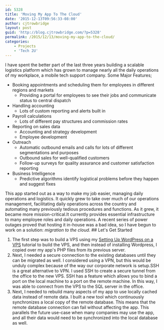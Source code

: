 ```yaml
---
id: 5328
title: 'Moving My App To The Cloud'
date: '2015-12-13T09:56:33-08:00'
author: cjtrowbridge
layout: post
guid: 'http://blog.cjtrowbridge.com/?p=5328'
permalink: /2015/12/13/moving-my-app-to-the-cloud/
categories:
    - Projects
    - 'Tech 2U'
---
```


I have spent the better part of the last three years building a scalable logistics platform which has grown to manage nearly all the daily operations of my workplace, a mobile tech support company. Some Major Features;

- Booking appointments and scheduling them for employees in different regions and markets 
    - Providing a portal for employees to see their jobs and communicate status to central dispatch
- Handling accounting 
    - Lots of custom reporting and alerts built in
- Payroll calculations 
    - Lots of different pay structures and commission rates
- Reporting on sales data 
    - Accounting and strategy development
    - Employee development
- Outreach 
    - Automatic outbound emails and calls for lots of different segmentations and purposes
    - Outbound sales for well-qualified customers
    - Follow-up surveys for quality assurance and customer satisfaction reporting
- Business Intelligence 
    - Predictive algorithms identify logistical problems before they happen and suggest fixes

This app started out as a way to make my job easier, managing daily operations and logistics. It quickly grew to take over much of our operations management, facilitating daily operations across the country and automating many previously tedious procedures and functions. As it grew, it became more mission-critical.It currently provides essential infrastructure to many employee roles and daily operations. A recent series of power outages proved that hosting it in-house was a bad idea, so I have begun to work on a solution: *migration to the cloud*. ## Let's Get Started

1. The first step was to build a VPS using my [Setting Up WordPress on a VPS](https://blog.cjtrowbridge.com/2015/12/03/setting-up-wordpress-on-a-vps/) tutorial to build the VPS, and then instead of installing Wordpress, I copied over my app's PHP files from its previous server.
2. Next, I needed a secure connection to the existing databases until they can be migrated as well. I considered using a VPN, but this would be unduly complex because of the way our corporate network is setup.SSH is a great alternative to VPN. I used SSH to create a secure tunnel from the office to the new VPS. SSH has a feature which allows you to bind a port on the local machine to a port on the remote machine. In this way, I was able to connect from the VPS to the SQL server in the office.
3. Next, I needed to rebuild many aspects of my app to use locally cached data instead of remote data. I built a new tool which continuously synchronizes a local copy of the remote database. This means that the remote database connection can fail without affecting the app. This parallels the future use-case when many companies may use the app, and all their data would need to be synchronized into the local database as well.